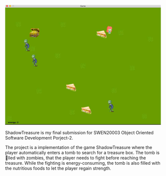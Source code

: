 ![alt text](https://github.com/gauly17/ShadowTreasure/blob/main/screenshot.jpg?raw=true)

ShadowTreasure is my final submission for SWEN20003 Object Oriented Software Development Porject-2. 

The project is a implementation of the game ShadowTreasure where the player automatically  enters a tomb to search for a treasure box. The tomb is lled
with zombies, that the player needs to fight before reaching the treasure. While the fighting is
energy-consuming, the tomb is also filled with the nutritious foods to let the player regain strength.
